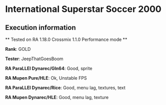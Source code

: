 # International Superstar Soccer 2000 

## Execution information


** Tested on RA 1.18.0 Crossmix 1.1.0 Performance mode **


**Rank**: GOLD


**Tester**: JeepThatGoesBoom



**RA ParaLLEl Dynarec/Gln64**: Good, sprite


**RA Mupen Pure/HLE**: Ok, Unstable FPS


**RA ParaLLEl Dynarec/Rice**: Good, menu lag, textures, text


**RA Mupen Dynarec/HLE**: Good, menu lag, texture